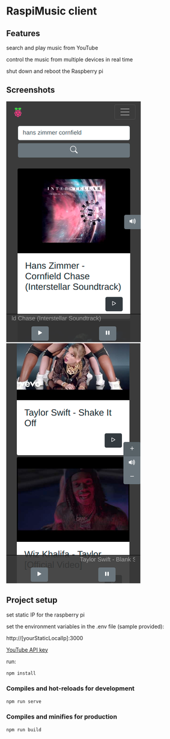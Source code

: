 # RaspiMusic client

## Features

search and play music from YouTube

control the music from multiple devices in real time

shut down and reboot the Raspberry pi

## Screenshots

![](screenshot.png) ![](screenshot2.png)

## Project setup

set static IP for the raspberry pi

set the environment variables in the .env file (sample provided):

http://[yourStaticLocalIp]:3000

[YouTube API key][1]

[1]: https://developers.google.com/youtube/v3/getting-started

run:

```
npm install
```

### Compiles and hot-reloads for development

```
npm run serve
```

### Compiles and minifies for production

```
npm run build
```
